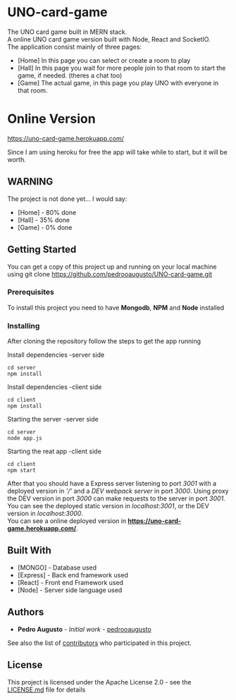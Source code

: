 # UNO-card-game

The UNO card game built in MERN stack. <br/>A online UNO card game version built with Node, React and SocketIO.<br/> The application consist mainly of three pages:
* [Home] In this page you can select or create a room to play
* [Hall] In this page you wait for more people join to that room to start the game, if needed. (theres a chat too)
* [Game] The actual game, in this page you play UNO with everyone in that room.

# Online Version
https://uno-card-game.herokuapp.com/

Since I am using heroku for free the app will take while to start, but it will be worth.

## WARNING
The project is not done yet... I would say:
* [Home] - 80% done
* [Hall] - 35% done
* [Game] - 0% done

## Getting Started

You can get a copy of this project up and running on your local machine using git clone https://github.com/pedrooaugusto/UNO-card-game.git

### Prerequisites

To install this project you need to have **Mongodb**, **NPM** and **Node** installed

### Installing

After cloning the repository follow the steps to get the app running

Install dependencies -server side

```
cd server
npm install
```

Install dependencies -client side

```
cd client
npm install
```

Starting the server -server side

```
cd server
node app.js
```

Starting the reat app -client side

```
cd client
npm start
```

After that you should have a Express server listening to port *3001* with a deployed version in *'/'* and a *DEV webpack server* in port *3000*. Using proxy the DEV version in port *3000* can make requests to the server in port *3001*.<br/>
You can see the deployed static version in *localhost:3001*, or the DEV version in *localhost:3000*.<br/>
You can see a online deployed version in **https://uno-card-game.herokuapp.com/**.


## Built With

* [MONGO] - Database used
* [Express] - Back end framework used
* [React] - Front end Framework used
* [Node] - Server side language used

## Authors

* **Pedro Augusto** - *Initial work* - [pedrooaugusto](https://github.com/pedrooaugusto)

See also the list of [contributors](https://github.com/your/project/contributors) who participated in this project.

## License

This project is licensed under the Apache License 2.0 - see the [LICENSE.md](LICENSE.md) file for details

